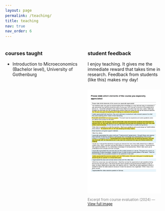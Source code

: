 ```yaml
---
layout: page
permalink: /teaching/
title: teaching
nav: true
nav_order: 6
---
```


<div style="display: flex; align-items: flex-start; gap: 30px;">
  <!-- Left column -->
  <div style="flex: 1;">
    <h3>courses taught</h3>
    <ul>
      <li>Introduction to Microeconomics (Bachelor level), University of Gothenburg</li>
    </ul>
  </div>
  <!-- Right column -->
  <div style="flex: 1;">
    <h3>student feedback</h3>
    <p>I enjoy teaching. It gives me the immediate reward that takes time in research. Feedback from students (like this) makes my day!</p>
    <img src="/assets/img/course_evaluation.png" alt="Student feedback" style="max-width:400px; width:100%; margin-top:10px;">
    <p style="font-size:0.8em; color:gray;">
      Excerpt from course evaluation (2024) — 
      <a href="/assets/img/course_evaluation.png" target="_blank">View full image</a>
    </p>
  </div>
</div>
